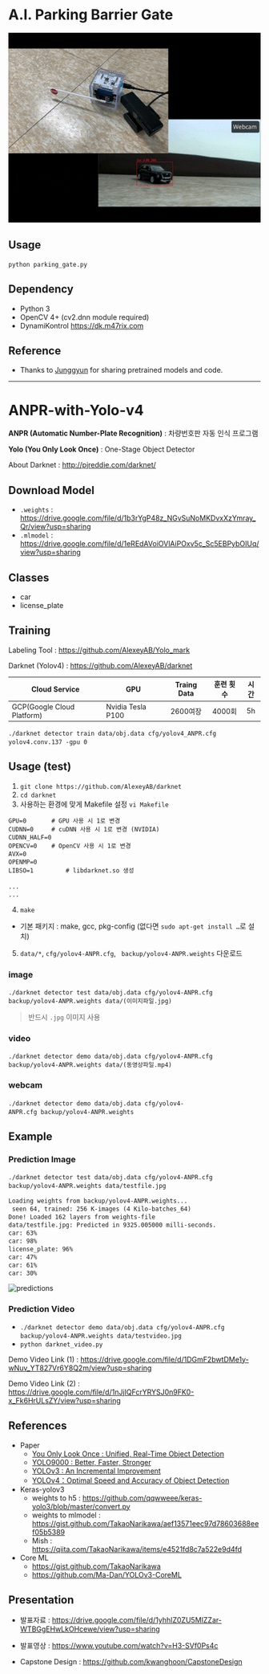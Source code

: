 # A.I. Parking Barrier Gate

![](imgs/result.gif)


## Usage

```
python parking_gate.py
```

## Dependency

- Python 3
- OpenCV 4+ (cv2.dnn module required)
- DynamiKontrol https://dk.m47rix.com

## Reference

- Thanks to [Junggyun](https://github.com/Dodant) for sharing pretrained models and code.

---

# ANPR-with-Yolo-v4
**ANPR (Automatic Number-Plate Recognition)** : 차량번호판 자동 인식 프로그램

**Yolo (You Only Look Once)** : One-Stage Object Detector

About Darknet : http://pjreddie.com/darknet/

## Download Model
- `.weights` : https://drive.google.com/file/d/1b3rYgP48z_NGvSuNoMKDvxXzYmray_Qr/view?usp=sharing
- `.mlmodel` : https://drive.google.com/file/d/1eREdAVoiOVlAiPOxv5c_Sc5EBPybOIUq/view?usp=sharing

## Classes
- car
- license_plate

## Training 
Labeling Tool : https://github.com/AlexeyAB/Yolo_mark

Darknet (Yolov4) : https://github.com/AlexeyAB/darknet

|Cloud Service|GPU|Traing Data|훈련 횟수|시간|
|---|---|:---:|:---:|:---:|
|GCP(Google Cloud Platform)|Nvidia Tesla P100|2600여장|4000회|5h|

`./darknet detector train data/obj.data cfg/yolov4_ANPR.cfg yolov4.conv.137 -gpu 0`

## Usage (test)
1. `git clone https://github.com/AlexeyAB/darknet`
2. `cd darknet`
3. 사용하는 환경에 맞게 Makefile 설정  `vi Makefile`
```
GPU=0		# GPU 사용 시 1로 변경
CUDNN=0		# cuDNN 사용 시 1로 변경 (NVIDIA)
CUDNN_HALF=0
OPENCV=0	# OpenCV 사용 시 1로 변경
AVX=0
OPENMP=0
LIBSO=1         # libdarknet.so 생성

...
...
```
4. `make`
- 기본 패키지 : make, gcc, pkg-config (없다면 `sudo apt-get install …`로 설치)
  
5. `data/*`, `cfg/yolov4-ANPR.cfg`, ` backup/yolov4-ANPR.weights` 다운로드 

### image

`./darknet detector test data/obj.data cfg/yolov4-ANPR.cfg backup/yolov4-ANPR.weights data/(이미지파일.jpg)`

> 반드시 `.jpg` 이미지 사용 
### video
`./darknet detector demo data/obj.data cfg/yolov4-ANPR.cfg backup/yolov4-ANPR.weights data/(동영상파일.mp4)`

### webcam
`./darknet detector demo data/obj.data cfg/yolov4-ANPR.cfg backup/yolov4-ANPR.weights`


## Example
### Prediction Image
`./darknet detector test data/obj.data cfg/yolov4-ANPR.cfg backup/yolov4-ANPR.weights data/testfile.jpg`
```
Loading weights from backup/yolov4-ANPR.weights...
 seen 64, trained: 256 K-images (4 Kilo-batches_64)
Done! Loaded 162 layers from weights-file
data/testfile.jpg: Predicted in 9325.005000 milli-seconds.
car: 63%
car: 98%
license_plate: 96%
car: 47%
car: 61%
car: 30%
```
![predictions](https://user-images.githubusercontent.com/20153952/83719443-0e9eeb80-a672-11ea-8771-761a175f48e6.jpg)


### Prediction Video
- `./darknet detector demo data/obj.data cfg/yolov4-ANPR.cfg backup/yolov4-ANPR.weights data/testvideo.jpg`
- `python darknet_video.py`

Demo Video Link (1) : https://drive.google.com/file/d/1DGmF2bwtDMe1y-wNuv_YT827Vr6Y8Q2m/view?usp=sharing

Demo Video Link (2) : https://drive.google.com/file/d/1nJjIQFcrYRYSJ0n9FK0-x_Fk6HrULsZY/view?usp=sharing

## References
- Paper
  - [You Only Look Once : Unified, Real-Time Object Detection](https://pjreddie.com/media/files/papers/yolo_1.pdf)
  - [YOLO9000 : Better, Faster, Stronger](https://pjreddie.com/media/files/papers/YOLO9000.pdf)
  - [YOLOv3 : An Incremental Improvement](https://pjreddie.com/media/files/papers/YOLOv3.pdf)
  - [YOLOv4：Optimal Speed and Accuracy of Object Detection](https://arxiv.org/pdf/2004.10934.pdf)
- Keras-yolov3
  - weights to h5 : https://github.com/qqwweee/keras-yolo3/blob/master/convert.py
  - weights to mlmodel : https://gist.github.com/TakaoNarikawa/aef13571eec97d78603688eef05b5389
  - Mish : https://qiita.com/TakaoNarikawa/items/e4521fd8c7a522e9d4fd
- Core ML
  - https://gist.github.com/TakaoNarikawa
  - https://github.com/Ma-Dan/YOLOv3-CoreML


## Presentation
- 발표자료 : https://drive.google.com/file/d/1yhhIZ0ZU5MIZZar-WTBGgEHwLkOHcewe/view?usp=sharing

- 발표영상 : https://www.youtube.com/watch?v=H3-SVf0Ps4c

- Capstone Design : https://github.com/kwanghoon/CapstoneDesign
